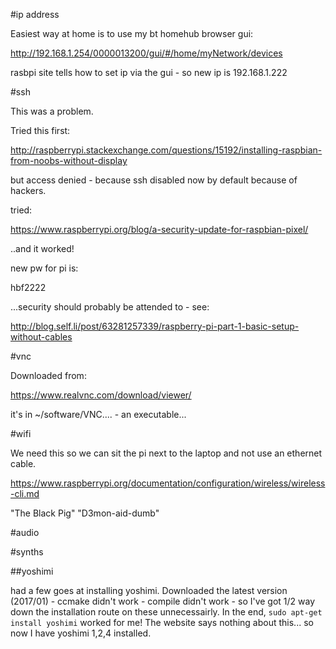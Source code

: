 
#ip address

Easiest way at home is to use my bt homehub browser gui: 

http://192.168.1.254/0000013200/gui/#/home/myNetwork/devices

rasbpi site tells how to set ip via the gui - so new ip is 192.168.1.222

#ssh

This was a problem. 

Tried this first:

http://raspberrypi.stackexchange.com/questions/15192/installing-raspbian-from-noobs-without-display

but access denied - because ssh disabled now by default because of hackers. 

tried:

https://www.raspberrypi.org/blog/a-security-update-for-raspbian-pixel/

..and it worked!

new pw for pi is:

hbf2222

...security should probably be attended to - see: 

http://blog.self.li/post/63281257339/raspberry-pi-part-1-basic-setup-without-cables

#vnc

Downloaded from:

https://www.realvnc.com/download/viewer/

it's in ~/software/VNC.... - an executable...

#wifi

We need this so we can sit the pi next to the laptop and not use an ethernet cable. 

https://www.raspberrypi.org/documentation/configuration/wireless/wireless-cli.md

"The Black Pig" 
"D3mon-aid-dumb"

#audio





#synths

##yoshimi

had a few goes at installing yoshimi. Downloaded the latest version (2017/01) - ccmake didn't work - compile didn't work - so I've got 1/2 way down the installation route on these unnecessairly. In the end, `sudo apt-get install yoshimi` worked for me! The website says nothing about this... so now I have yoshimi 1,2,4 installed. 







